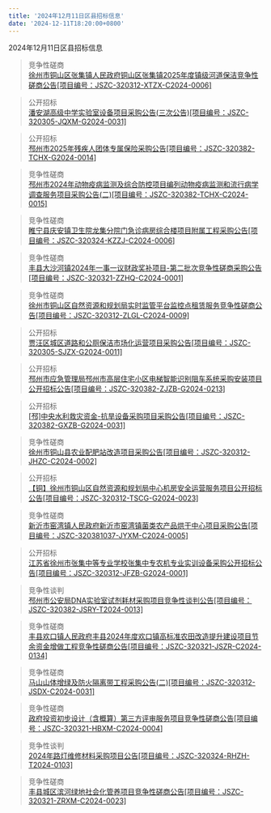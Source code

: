 ```yaml
---
title: '2024年12月11日区县招标信息'
date: '2024-12-11T18:20:00+0800'
---
```

2024年12月11日区县招标信息
<!--more-->
>竞争性磋商<br>
>[徐州市铜山区张集镇人民政府铜山区张集镇2025年度镇级河道保洁竞争性磋商公告[项目编号：JSZC-320312-XTZX-C2024-0006]](http://czj.xz.gov.cn/Home/HomeDetails?type=0&articleid=9736f078-c2c1-4fe4-9840-521cf2d30202)

>公开招标<br>
>[潘安湖高级中学实验室设备项目采购公告(三次公告)[项目编号：JSZC-320305-JQXM-G2024-0031]](http://czj.xz.gov.cn/Home/HomeDetails?type=0&articleid=c7924812-8658-456c-9631-cc2f1199635d)

>公开招标<br>
>[邳州市2025年残疾人团体专属保险采购公告[项目编号：JSZC-320382-TCHX-G2024-0014]](http://czj.xz.gov.cn/Home/HomeDetails?type=0&articleid=d700b309-4d89-40be-9f02-0a2e9aa82ed5)

>竞争性磋商<br>
>[邳州市2024年动物疫病监测及综合防控项目编列动物疫病监测和流行病学调查服务项目采购公告(二)[项目编号：JSZC-320382-TCHX-C2024-0015]](http://czj.xz.gov.cn/Home/HomeDetails?type=0&articleid=a5664039-ace2-4fd1-94ec-1a6955e12bc1)

>竞争性磋商<br>
>[睢宁县庆安镇卫生院龙集分院门急诊病房综合楼项目附属工程采购公告[项目编号：JSZC-320324-KZZJ-C2024-0006]](http://czj.xz.gov.cn/Home/HomeDetails?type=0&articleid=327a5f74-84a5-46bc-b369-8ce6fddd6a95)

>竞争性磋商<br>
>[丰县大沙河镇2024年一事一议财政奖补项目-第二批次竞争性磋商采购公告[项目编号：JSZC-320321-ZZHQ-C2024-0001]](http://czj.xz.gov.cn/Home/HomeDetails?type=0&articleid=56d0b95c-ea03-4954-a454-dccf372534b6)

>竞争性磋商<br>
>[徐州市铜山区自然资源和规划局实时监管平台监控点租赁服务竞争性磋商公告[项目编号：JSZC-320312-ZLGL-C2024-0009]](http://czj.xz.gov.cn/Home/HomeDetails?type=0&articleid=74dbc57d-d45c-4893-b234-35188d77d36e)

>公开招标<br>
>[贾汪区城区道路和公厕保洁市场化运营项目采购公告[项目编号：JSZC-320305-SJZX-G2024-0011]](http://czj.xz.gov.cn/Home/HomeDetails?type=0&articleid=eb2c2d79-02f4-4986-9958-62e352b14222)

>公开招标<br>
>[邳州市应急管理局邳州市高层住宅小区电梯智能识别阻车系统采购安装项目公开招标公告[项目编号：JSZC-320382-ZJZB-G2024-0213]](http://czj.xz.gov.cn/Home/HomeDetails?type=0&articleid=cb9fa79e-e64c-4d62-803f-74db343c8edb)

>公开招标<br>
>[[邳]中央水利救灾资金-抗旱设备采购项目采购公告[项目编号：JSZC-320382-GXZB-G2024-0031]](http://czj.xz.gov.cn/Home/HomeDetails?type=0&articleid=2d575280-2403-4437-b5b7-4f2eeca529e7)

>竞争性磋商<br>
>[徐州市铜山县农业配肥站改造项目采购公告[项目编号：JSZC-320312-JHZC-C2024-0002]](http://czj.xz.gov.cn/Home/HomeDetails?type=0&articleid=20ade1c1-9cc9-4a17-8bb2-25eddae026b5)

>公开招标<br>
>[【铜】徐州市铜山区自然资源和规划局中心机房安全运营服务项目公开招标公告[项目编号：JSZC-320312-TSCG-G2024-0023]](http://czj.xz.gov.cn/Home/HomeDetails?type=0&articleid=e24f22f9-f646-4249-ba07-23cf7269ed38)

>竞争性磋商<br>
>[新沂市窑湾镇人民政府新沂市窑湾镇菌类农产品烘干中心项目采购公告[项目编号：JSZC-320381037-JYXM-C2024-0005]](http://czj.xz.gov.cn/Home/HomeDetails?type=0&articleid=3869e008-7c72-4926-9253-b27da342761e)

>公开招标<br>
>[江苏省徐州市张集中等专业学校张集中专农机专业实训设备采购公开招标公告[项目编号：JSZC-320312-JFZB-G2024-0001]](http://czj.xz.gov.cn/Home/HomeDetails?type=0&articleid=b2ab3ad8-0c65-467d-a556-8b789bc1d57d)

>竞争性谈判<br>
>[邳州市公安局DNA实验室试剂耗材采购项目竞争性谈判公告[项目编号：JSZC-320382-JSRY-T2024-0013]](http://czj.xz.gov.cn/Home/HomeDetails?type=0&articleid=febc0d73-2537-419e-81c2-689ba8730b5d)

>竞争性磋商<br>
>[丰县欢口镇人民政府丰县2024年度欢口镇高标准农田改造提升建设项目节余资金增做工程竞争性磋商公告[项目编号：JSZC-320321-JSZR-C2024-0134]](http://czj.xz.gov.cn/Home/HomeDetails?type=0&articleid=1fc5ec3d-6c20-4a5f-a9c1-8a0f1bd41a53)

>竞争性磋商<br>
>[马山山体增绿及防火隔离带工程采购公告(二)[项目编号：JSZC-320312-JSDX-C2024-0031]](http://czj.xz.gov.cn/Home/HomeDetails?type=0&articleid=ec6f1d6f-f1cd-4016-b629-edfb59816502)

>竞争性磋商<br>
>[政府投资初步设计（含概算）第三方评审服务项目竞争性磋商公告[项目编号：JSZC-320321-HBXM-C2024-0004]](http://czj.xz.gov.cn/Home/HomeDetails?type=0&articleid=bd399de3-8b79-46d7-b527-37e5a990c321)

>竞争性谈判<br>
>[2024年路灯维修材料采购项目公告[项目编号：JSZC-320324-RHZH-T2024-0103]](http://czj.xz.gov.cn/Home/HomeDetails?type=0&articleid=4277645a-da86-42df-9089-9a792c272e5d)

>竞争性磋商<br>
>[丰县城区滨河绿地社会化管养项目竞争性磋商公告[项目编号：JSZC-320321-ZRXM-C2024-0023]](http://czj.xz.gov.cn/Home/HomeDetails?type=0&articleid=388fce1f-1332-4f64-b45a-671271d02928)

